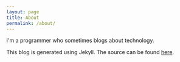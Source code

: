 ```yaml
---
layout: page
title: About
permalink: /about/
---
```


I'm a programmer who sometimes blogs about technology.

This blog is generated using Jekyll. The source can be found [here](https://github.com/markhenrick/markhenrick.github.io).